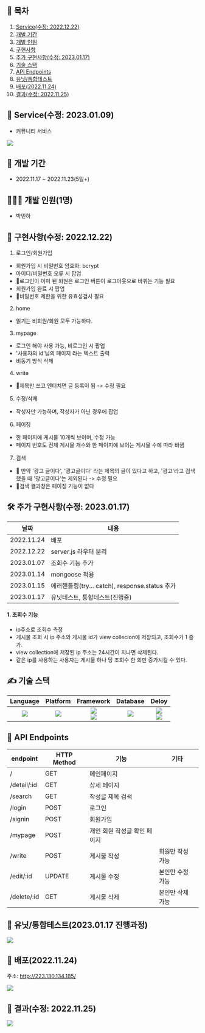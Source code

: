 ## 📎 목차
1. [Service(수정: 2022.12.22)](#-service수정-20230109)
2. [개발 기간](#-개발-기간)
3. [개발 인원](#-개발-인원1명)
4. [구현사항](#-구현사항수정-20221222)
5. [추가 구현사항(수정: 2023.01.17)](#-추가-구현사항수정-20230117)
6. [기술 스택](#-기술-스택)
7. [API Endpoints](#-api-endpoints)
8. [유닛/통합테스트](#-유닛통합테스트20230117-진행과정)
9. [배포(2022.11.24)](#-배포20221124)
10. [결과(수정: 2022.11.25)](#-결과수정-20221125)

## 🚀 Service(수정: 2023.01.09)
- 커뮤니티 서비스

![](https://velog.velcdn.com/images/miracle-21/post/03f5157c-bda7-4419-a5d3-88586f56fd60/image.png)

## 📆 개발 기간
- 2022.11.17 ~ 2022.11.23(5일+)

## 🧑🏻‍💻 개발 인원(1명)
- 박민하

## 📝 구현사항(수정: 2022.12.22)
1. 로그인/회원가입
- 회원가입 시 비밀번호 암호화: bcrypt
- 아이디/비밀번호 오류 시 팝업
- 🚫로그인이 이미 된 회원은 로그인 버튼이 로그아웃으로 바뀌는 기능 필요
- 회원가입 완료 시 팝업
- 🚫비밀번호 제한을 위한 유효성검사 필요

2. home
- 읽기는 비회원/회원 모두 가능하다.

3. mypage
- 로그인 해야 사용 가능, 비로그인 시 팝업
- '사용자의 id'님의 페이지 라는 텍스트 출력
- 비동기 방식 삭제

4. write
- 🚫제목만 쓰고 엔터치면 글 등록이 됨 -> 수정 필요

5. 수정/삭제
- 작성자만 가능하며, 작성자가 아닌 경우에 팝업

6. 페이징
- 한 페이지에 게시물 10개씩 보이며, 수정 가능
- 페이지 번호도 전체 게시물 개수와 한 페이지에 보이는 게시물 수에 따라 바뀜

7. 검색
- 🚫 만약 '광고 글이다', '광고글이다' 라는 제목의 글이 있다고 하고, '광고'라고 검색했을 때 '광고글이다'는 제외된다 -> 수정 필요
- 🚫검색 결과창은 페이징 기능이 없다

## 🛠 추가 구현사항(수정: 2023.01.17)
| 날짜 | 내용 |
-- | --
2022.11.24 | 배포
2022.12.22 | server.js 라우터 분리
2023.01.07 | 조회수 기능 추가
2023.01.14 | mongoose 적용
2023.01.15 | 에러핸들링(try... catch), response.status 추가 
2023.01.17 | 유닛테스트, 통합테스트(진행중)

#### 1. 조회수 기능
- ip주소로 조회수 측정
- 게시물 조회 시 ip 주소와 게시물 id가 view collecion에 저장되고, 조회수가 1 증가.
- view collection에 저장된 ip 주소는 24시간이 지나면 삭제된다.
- 같은 ip를 사용하는 사용자는 게시물 하나 당 조회수 한 회만 증가시킬 수 있다.


## ✍ 기술 스택
Language | Platform | Framework | Database | Deloy
| :----------------------------------------------------------------------------------------------------: | :----------------------------------------------------------------------------------------------------: | :--------------------------------------------------------------------------------------------------: | :----------------------------------------------------------------------------------------------------------: | :----------------------------------------------------------------------------------------------------------: 
<img src="https://img.shields.io/badge/JavaScript-F7DF1E?style=for-the-badge&logo=JavaScript&logoColor=white"> | <img src="https://img.shields.io/badge/Node.js-10.19.0-339933?style=for-the-badge&logo=Node.js&logoColor=white"> | <img src="https://img.shields.io/badge/express-4.18.2-000000?style=for-the-badge&logo=express&logoColor=white"> </br> <img src="https://img.shields.io/badge/Bootstrap-5.2.2-7952B3?style=for-the-badge&logo=Bootstrap&logoColor=white"> | <img src="https://img.shields.io/badge/MongoDB-5.0.14-47A248?style=for-the-badge&logo=MongoDB&logoColor=white"> | <img src="https://img.shields.io/badge/navercloud-03C75A?style=for-the-badge&logo=naver&logoColor=white"> </br> <img src="https://img.shields.io/badge/nginx-1.18.0-009639?style=for-the-badge&logo=nginx&logoColor=white">


## 🎯 API Endpoints
| endpoint | HTTP Method | 기능 | 기타
|----------|-------------| ---  | --
|/ | GET | 메인페이지 | 
|/detail/:id | GET | 상세 페이지
|/search | GET | 작성글 제목 검색 
|/login | POST | 로그인
|/signin | POST | 회원가입
|/mypage | POST | 개인 회원 작성글 확인 페이지
|/write | POST | 게시물 작성 | 회원만 작성 가능
|/edit/:id | UPDATE | 게시물 수정 | 본인만 수정 가능
|/delete/:id | GET | 게시물 삭제 | 본인만 삭제 가능

## 🧪 유닛/통합테스트(2023.01.17 진행과정)
![](https://velog.velcdn.com/images/miracle-21/post/03d30f2f-fd74-4652-ad10-ad8f7291bf18/image.png)


## 🔖 배포(2022.11.24)
주소: http://223.130.134.185/

![](https://velog.velcdn.com/images/miracle-21/post/81fc918c-a505-4235-8d0e-37bb93d5f3b8/image.png)


## 🔖 결과(수정: 2022.11.25)
![](https://velog.velcdn.com/images/miracle-21/post/f851da54-7ffe-4681-8e2b-6e3f005fd7e8/image.gif)
